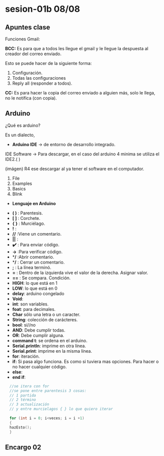 # sesion-01b 08/08

## Apuntes clase

 Funciones Gmail:

 **BCC:** Es para que a todos les llegue el gmail y le llegue la despuesta al creador del correo enviado.

 Esto se puede hacer de la siguiente forma:
 
1. Configuración.
2. Todas las configuraciones
3. Reply all (responder a todos).

**CC:** Es para hacer la copia del correo enviado a alguien más, solo le llega, no le notifica (con copia).

## Arduino 

¿Qué es arduino?

Es un dialecto,

* **Arduino IDE** -> de entorno de desarrollo integrado.

IDE Software -> Para descargar, en el caso del arduino 4 minima se utiliza el IDE2.(  )

(imágen) R4 ese descargar al ya tener el software en el computador.

1. File
2. Examples
3. Basics
4. Blink

* **Lenguaje en Arduino**
  
- **( )** : Parentesis.
- **[  ]** : Corchete.
- **{ }** : Murciélago.
- **!** :
- **//** :Viene un comentario.
- **||** :
- **✔️** : Para enviar código.
- **->** :Para verificar código.
- ***/** :Abrir comentario.
- ***/** : Cerrar un comentario.
- **;** : La línea terminó.
- **=** : Dentro de la izquierda vive el valor de la derecha. Asignar valor.
- **==** : Se compara. Condición.   
- **HIGH**: lo que está en 1
- **LOW**: lo que está en 0
- **delay**: arduino congelado
- **Void**:
- **int**: son variables.
- **foat**: para decimales.
- **Char** sólo una letra o un caracter.
- **String**: colección de carácteres.
- **bool**: si//no
- **AND**: Debe cumplir todas.
- **OR**: Debe cumplir alguna.
- **command t**: se ordena en el arduino.
- **Serial.println**: imprime en otra línea.
- **Serial.print**: imprime en la misma línea.
- **for**: iteración.
- **if:** Si pasa algo funciona. Es como si tuviera mas opciones. Para hacer o no hacer cualquier código.
- **else**:
- **end if**:
  
```cpp
  //se itera con for
  //se pone entre parentesis 3 cosas:
  // 1 partida
  // 2 término
  // 3 actualización
  // y entre murcielagos { } lo que quiero iterar
 
  for (int i = 0; i<veces; i = i +1)
  {
  hazEsto();
  }
```

## Encargo 02


